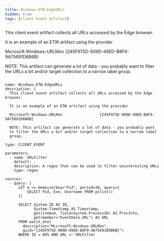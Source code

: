 ```yaml
---
title: Windows.ETW.EdgeURLs
hidden: true
tags: [Client Event Artifact]
---
```


This client event artifact collects all URLs accessed by the Edge browser.

It is an example of an ETW artifact using the provider

Microsoft-Windows-URLMon                 {245F975D-909D-49ED-B8F9-9A75691D6B6B}

NOTE: This artifact can generate a lot of data - you probably want
to filter the URLs a bit and/or target collection to a narrow label
group.


<pre><code class="language-yaml">
name: Windows.ETW.EdgeURLs
description: |
  This client event artifact collects all URLs accessed by the Edge browser.

  It is an example of an ETW artifact using the provider

  Microsoft-Windows-URLMon                 {245F975D-909D-49ED-B8F9-9A75691D6B6B}

  NOTE: This artifact can generate a lot of data - you probably want
  to filter the URLs a bit and/or target collection to a narrow label
  group.

type: CLIENT_EVENT

parameters:
  - name: URLFilter
    default: .
    description: A regex that can be used to filter uninteresting URLs
    type: regex

sources:
  - query: |
      LET m &lt;= memoize(key="Pid", period=30, query={
          SELECT Pid, Exe, Username FROM pslist()
      })

      SELECT System.ID AS ID,
             System.TimeStamp AS Timestamp,
             get(item=m, field=System.ProcessID) AS ProcInfo,
             get(member="EventData.URL") AS URL
      FROM watch_etw(
        description="Microsoft-Windows-URLMon",
        guid="{245F975D-909D-49ED-B8F9-9A75691D6B6B}")
      WHERE ID = 805 AND URL =~ URLFilter

</code></pre>

